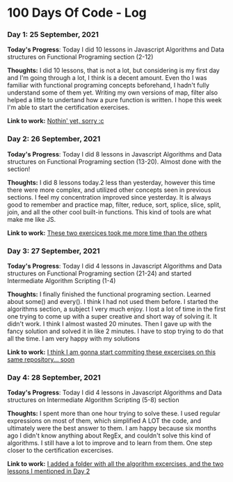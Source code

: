 # 100 Days Of Code - Log

### Day 1: 25 September, 2021


**Today's Progress**: Today I did 10 lessons in Javascript Algorithms and Data structures on Functional Programing section (2-12)


**Thoughts:** I did 10 lessons, that is not a lot, but considering is my first day and I'm going through a lot, I think is a decent amount. Even tho I was familiar with functional programing concepts beforehand, I hadn't fully understand some of them yet. Writing my own versions of map, filter also helped a little to undertand how a pure function is written. I hope this week I'm able to start the certification exercises.

**Link to work:** [Nothin' yet, sorry :c](https://www.youtube.com/watch?v=dQw4w9WgXcQ&ab_channel=RickAstley)

### Day 2: 26 September, 2021


**Today's Progress**: Today I did 8 lessons in Javascript Algorithms and Data structures on Functional Programing section (13-20). Almost done with the section!


**Thoughts:** I did 8 lessons today.2 less than yesterday, however this time there were more complex, and utilized other concepts seen in previous sections. I feel my concentration improved since yesterday. It is always good to remember and practice map, filter, reduce, sort, splice, slice, split, join, and all the other cool built-in functions. This kind of tools are what make me like JS.

**Link to work:** [These two exercices took me more time than the others](https://www.youtube.com/watch?v=dQw4w9WgXcQ&ab_channel=RickAstley)

### Day 3: 27 September, 2021


**Today's Progress**: Today I did 4 lessons in Javascript Algorithms and Data structures on Functional Programing section (21-24) and started Intermediate Algorithm Scripting (1-4)


**Thoughts:** I finally finished the functional programing section. Learned about some() and every(). I think I had not used them before. I started the algorithms section, a subject I very much enjoy. I lost a lot of time in the first one trying to come up with a super creative and short way of solving it. It didn't work. I think I almost wasted 20 minutes. Then I gave up with the fancy solution and solved it in like 2 minutes. I have to stop trying to do that all the time. I am very happy with my solutions

**Link to work:** [I think I am gonna start commiting these excercises on this same repository... soon](https://www.youtube.com/watch?v=dQw4w9WgXcQ&ab_channel=RickAstley)

### Day 4: 28 September, 2021


**Today's Progress**: Today I did 4 lessons in Javascript Algorithms and Data structures on Intermediate Algorithm Scripting (5-8) section


**Thoughts:** I spent more than one hour trying to solve these. I used regular expressions on most of them, which simplified A LOT the code, and ultimately were the best answer to them. I am happy because six months ago I didn't know anything about RegEx, and couldn't solve this kind of algorithms. I still have a lot to improve and to learn from them. One step closer to the certification excercises. 

**Link to work:** [I added a folder with all the algorithm excercises, and the two lessons I mentioned in Day 2](https://www.youtube.com/watch?v=dQw4w9WgXcQ&ab_channel=RickAstley)
